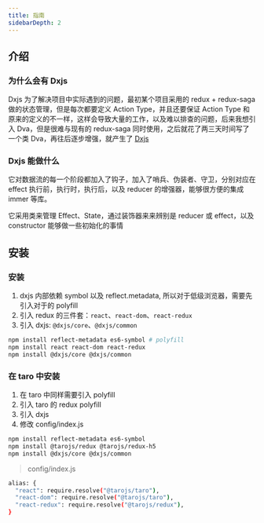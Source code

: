 ```yaml
---
title: 指南
sidebarDepth: 2
---
```


## 介绍

### 为什么会有 Dxjs

Dxjs 为了解决项目中实际遇到的问题，最初某个项目采用的 redux + redux-saga 做的状态管理，但是每次都要定义 Action Type，并且还要保证 Action Type 和原来的定义的不一样，这样会导致大量的工作，以及难以排查的问题，后来我想引入 Dva，但是很难与现有的 redux-saga 同时使用，之后就花了两三天时间写了一个类 Dva，再往后逐步增强，就产生了 [Dxjs](https://github.com/taixw2/dxjs/)

### Dxjs 能做什么

它对数据流的每一个阶段都加入了钩子，加入了哨兵、伪装者、守卫，分别对应在 effect 执行前，执行时，执行后，以及 reducer 的增强器，能够很方便的集成 immer 等库。

它采用类来管理 Effect、State，通过装饰器来来辨别是 reducer 或 effect，以及 constructor 能够做一些初始化的事情

## 安装

### 安装

1. dxjs 内部依赖 symbol 以及 reflect.metadata, 所以对于低级浏览器，需要先引入对于的 polyfill
2. 引入 redux 的三件套：`react`、`react-dom`、`react-redux`
3. 引入 dxjs: `@dxjs/core`、`@dxjs/common`

```sh
npm install reflect-metadata es6-symbol # polyfill
npm install react react-dom react-redux 
npm install @dxjs/core @dxjs/common
```

### 在 taro 中安装

1. 在 taro 中同样需要引入 polyfill
2. 引入 taro 的 redux polyfill
3. 引入 dxjs
4. 修改 config/index.js

```sh
npm install reflect-metadata es6-symbol
npm install @tarojs/redux @tarojs/redux-h5
npm install @dxjs/core @dxjs/common
```
> config/index.js
```sh
alias: {
  "react": require.resolve("@tarojs/taro"),
  "react-dom": require.resolve("@tarojs/taro"),
  "react-redux": require.resolve("@tarojs/redux"),
}
```
